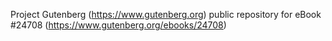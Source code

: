 Project Gutenberg (https://www.gutenberg.org) public repository for eBook #24708 (https://www.gutenberg.org/ebooks/24708)
